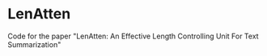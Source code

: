 # LenAtten
Code for the paper "LenAtten: An Effective Length Controlling Unit For Text Summarization"

